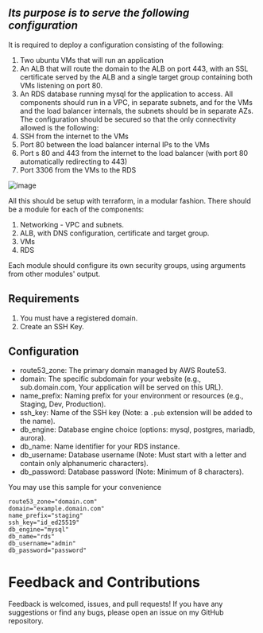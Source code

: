 ﻿## *Its purpose is to serve the following configuration*
It is required to deploy a configuration consisting of the following:
1. Two ubuntu VMs that will run an application
2. An ALB that will route the domain to the ALB on port
443, with an SSL certificate served by the ALB and a single target group containing both
VMs listening on port 80.
3. An RDS database running mysql for the application to access.
All components should run in a VPC, in separate subnets, and for the VMs and the load
balancer internals, the subnets should be in separate AZs.
The configuration should be secured so that the only connectivity allowed is the following:
1. SSH from the internet to the VMs
2. Port 80 between the load balancer internal IPs to the VMs
3. Port s 80 and 443 from the internet to the load balancer (with port 80 automatically
redirecting to 443)
4. Port 3306 from the VMs to the RDS

![image](https://user-images.githubusercontent.com/96201125/205367561-8ea50bfc-5520-4439-a7e8-0e3ec86c360a.png)

All this should be setup with terraform, in a modular fashion.
There should be a module for each of the components:
1. Networking - VPC and subnets.
2. ALB, with DNS configuration, certificate and target group.
3. VMs
4. RDS

Each module should configure its own security groups, using arguments from other modules'
output.

## Requirements
1. You must have a registered domain.
2. Create an SSH Key.

## Configuration
- route53_zone: The primary domain managed by AWS Route53.
- domain: The specific subdomain for your website (e.g., sub.domain.com, Your application will be served on this URL).
- name_prefix: Naming prefix for your environment or resources (e.g., Staging, Dev, Production).
- ssh_key: Name of the SSH key (Note: a `.pub` extension will be added to the name).
- db_engine: Database engine choice (options: mysql, postgres, mariadb, aurora).
- db_name: Name identifier for your RDS instance.
- db_username: Database username (Note: Must start with a letter and contain only alphanumeric characters).
- db_password: Database password (Note: Minimum of 8 characters).

You may use this sample for your convenience
```
route53_zone="domain.com"
domain="example.domain.com"
name_prefix="staging"
ssh_key="id_ed25519"
db_engine="mysql"
db_name="rds"
db_username="admin"
db_password="password"
```

# Feedback and Contributions
Feedback is welcomed, issues, and pull requests! If you have any suggestions or find any bugs, please open an issue on my GitHub repository.
